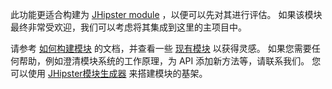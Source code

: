 此功能更适合构建为 [JHipster module](https://jhipster.tech/modules/marketplace/#/list) ，以便可以先对其进行评估。
如果该模块最终非常受欢迎，我们可以考虑将其集成到这里的主项目中。

请参考 [如何构建模块](https://jhipster.tech/modules/creating-a-module/) 的文档，并查看一些 [现有模块](https://jhipster.tech/modules/marketplace/#/list) 以获得灵感。
如果您需要任何帮助，例如澄清模块系统的工作原理，为 API 添加新方法等，请联系我们。
您可以使用 [JHipster模块生成器](https://github.com/jhipster/generator-jhipster-module) 来搭建模块的基架。
